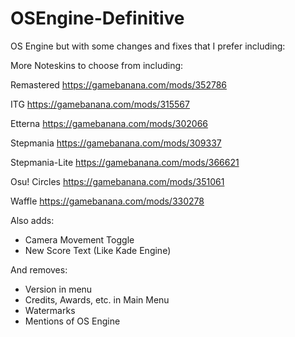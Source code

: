 # OSEngine-Definitive

OS Engine but with some changes and fixes that I prefer including:

More Noteskins to choose from including:

Remastered https://gamebanana.com/mods/352786

ITG https://gamebanana.com/mods/315567

Etterna https://gamebanana.com/mods/302066

Stepmania https://gamebanana.com/mods/309337

Stepmania-Lite https://gamebanana.com/mods/366621

Osu! Circles https://gamebanana.com/mods/351061

Waffle https://gamebanana.com/mods/330278


Also adds:

- Camera Movement Toggle
- New Score Text (Like Kade Engine)

And removes:

- Version in menu
- Credits, Awards, etc. in Main Menu
- Watermarks
- Mentions of OS Engine
